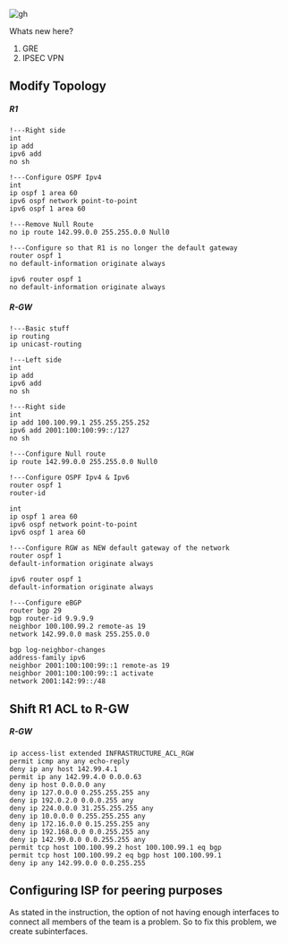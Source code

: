 ![gh](https://raw.githubusercontent.com/ndriannazriel04/Advanced-Network-Tech/main/obsidian/images1735486196000f40c98.png)

Whats new here?
1. GRE
2. IPSEC VPN

## Modify Topology

##### R1
```
!---Right side
int 
ip add
ipv6 add
no sh

!---Configure OSPF Ipv4
int 
ip ospf 1 area 60
ipv6 ospf network point-to-point
ipv6 ospf 1 area 60

!---Remove Null Route
no ip route 142.99.0.0 255.255.0.0 Null0

!---Configure so that R1 is no longer the default gateway
router ospf 1
no default-information originate always

ipv6 router ospf 1 
no default-information originate always
```

##### R-GW
```
!---Basic stuff
ip routing
ip unicast-routing

!---Left side
int 
ip add
ipv6 add
no sh

!---Right side
int 
ip add 100.100.99.1 255.255.255.252
ipv6 add 2001:100:100:99::/127
no sh

!---Configure Null route
ip route 142.99.0.0 255.255.0.0 Null0

!---Configure OSPF Ipv4 & Ipv6
router ospf 1 
router-id 

int 
ip ospf 1 area 60
ipv6 ospf network point-to-point
ipv6 ospf 1 area 60

!---Configure RGW as NEW default gateway of the network
router ospf 1
default-information originate always

ipv6 router ospf 1
default-information originate always

!---Configure eBGP
router bgp 29
bgp router-id 9.9.9.9
neighbor 100.100.99.2 remote-as 19
network 142.99.0.0 mask 255.255.0.0

bgp log-neighbor-changes
address-family ipv6
neighbor 2001:100:100:99::1 remote-as 19
neighbor 2001:100:100:99::1 activate
network 2001:142:99::/48
```

## Shift R1 ACL to R-GW

##### R-GW
```
ip access-list extended INFRASTRUCTURE_ACL_RGW
permit icmp any any echo-reply
deny ip any host 142.99.4.1
permit ip any 142.99.4.0 0.0.0.63
deny ip host 0.0.0.0 any
deny ip 127.0.0.0 0.255.255.255 any
deny ip 192.0.2.0 0.0.0.255 any
deny ip 224.0.0.0 31.255.255.255 any
deny ip 10.0.0.0 0.255.255.255 any
deny ip 172.16.0.0 0.15.255.255 any
deny ip 192.168.0.0 0.0.255.255 any
deny ip 142.99.0.0 0.0.255.255 any
permit tcp host 100.100.99.2 host 100.100.99.1 eq bgp
permit tcp host 100.100.99.2 eq bgp host 100.100.99.1
deny ip any 142.99.0.0 0.0.255.255

```

## Configuring ISP for peering purposes

As stated in the instruction, the option of not having enough interfaces to connect all members of the team is a problem. So to fix this problem, we create subinterfaces.